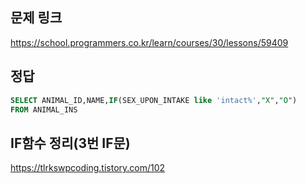 ## 문제 링크
https://school.programmers.co.kr/learn/courses/30/lessons/59409

## 정답
```sql
SELECT ANIMAL_ID,NAME,IF(SEX_UPON_INTAKE like 'intact%',"X","O")
FROM ANIMAL_INS
```

## IF함수 정리(3번 IF문)
https://tlrkswpcoding.tistory.com/102